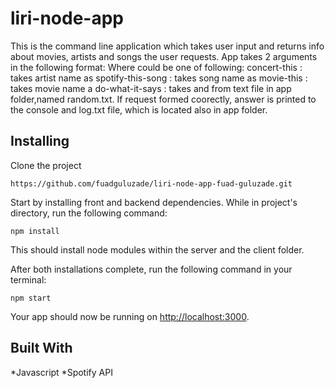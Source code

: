 # liri-node-app
This is the command line application which takes user input and returns info about movies, artists and songs the user requests.
App takes 2 arguments in the following format:
<command> <request>
Where <command> could be one of following:
concert-this : takes artist name as <request>
spotify-this-song : takes song name as <request>
movie-this : takes movie name a <request>
do-what-it-says : takes <command> and <request> from text file in app folder,named random.txt.
If request formed coorectly, answer is printed to the console and log.txt file, which is located also in app folder.

## Installing

Clone the project

```
https://github.com/fuadguluzade/liri-node-app-fuad-guluzade.git
```

Start by installing front and backend dependencies. While in project's directory, run the following command:

```
npm install
```

This should install node modules within the server and the client folder.

After both installations complete, run the following command in your terminal:

```
npm start
```

Your app should now be running on <http://localhost:3000>.



## Built With

*Javascript 
*Spotify API
